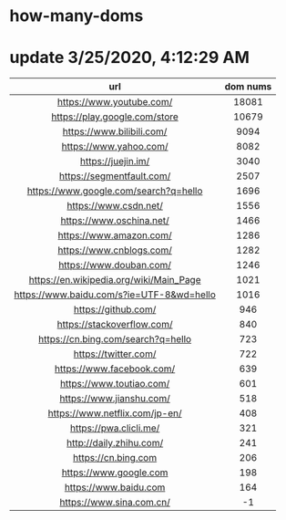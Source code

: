 # how-many-doms

# update 3/25/2020, 4:12:29 AM

url | dom nums
:-: | :-:
https://www.youtube.com/ | 18081
https://play.google.com/store | 10679
https://www.bilibili.com/ | 9094
https://www.yahoo.com/ | 8082
https://juejin.im/ | 3040
https://segmentfault.com/ | 2507
https://www.google.com/search?q=hello | 1696
https://www.csdn.net/ | 1556
https://www.oschina.net/ | 1466
https://www.amazon.com/ | 1286
https://www.cnblogs.com/ | 1282
https://www.douban.com/ | 1246
https://en.wikipedia.org/wiki/Main_Page | 1021
https://www.baidu.com/s?ie=UTF-8&wd=hello | 1016
https://github.com/ | 946
https://stackoverflow.com/ | 840
https://cn.bing.com/search?q=hello | 723
https://twitter.com/ | 722
https://www.facebook.com/ | 639
https://www.toutiao.com/ | 601
https://www.jianshu.com/ | 518
https://www.netflix.com/jp-en/ | 408
https://pwa.clicli.me/ | 321
http://daily.zhihu.com/ | 241
https://cn.bing.com | 206
https://www.google.com | 198
https://www.baidu.com | 164
https://www.sina.com.cn/ | -1
